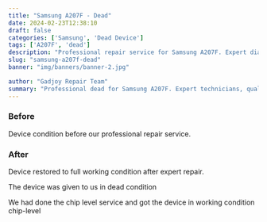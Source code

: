 ```yaml
---
title: "Samsung A207F - Dead"
date: 2024-02-23T12:38:10
draft: false
categories: ['Samsung', 'Dead Device']
tags: ['A207F', 'dead']
description: "Professional repair service for Samsung A207F. Expert diagnosis and quality repairs in Bangalore."
slug: "samsung-a207f-dead"
banner: "img/banners/banner-2.jpg"

author: "Gadjoy Repair Team"
summary: "Professional dead for Samsung A207F. Expert technicians, quality parts, warranty included."
---
```


### Before

Device condition before our professional repair service.

### After

Device restored to full working condition after expert repair.

The device was given to us in dead condition

We had done the chip level service and got the device in working condition chip-level